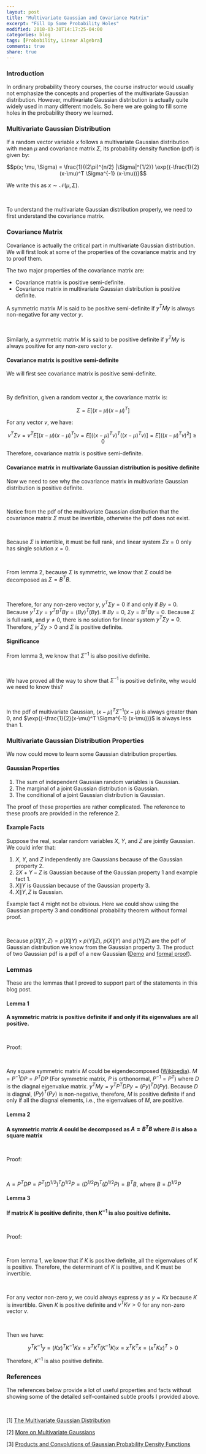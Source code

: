 ```yaml
---
layout: post
title: "Multivariate Gaussian and Covariance Matrix"
excerpt: "Fill Up Some Probability Holes"
modified: 2018-03-30T14:17:25-04:00
categories: blog
tags: [Probability, Linear Algebra]
comments: true
share: true
---
```


### Introduction

In ordinary probability theory courses, the course instructor would usually not emphasize the concepts and properties of the multivariate Gaussian distribution. However, multivariate Gaussian distribution is actually quite widely used in many different models. So here we are going to fill some holes in the probability theory we learned.

### Multivariate Gaussian Distribution

If a random vector variable $x$ follows a multivariate Gaussian distribution with mean $\mu$ and covariance matrix $\Sigma$, its probability density function (pdf) is given by:

$$p(x; \mu, \Sigma) = \frac{1}{(2\pi)^{n/2} |\Sigma|^{1/2}} \exp{(-\frac{1}{2}(x-\mu)^T \Sigma^{-1} (x-\mu))}$$

We write this as $x \sim \mathcal{N}(\mu, \Sigma)$.

<br />

To understand the multivariate Gaussian distribution properly, we need to first understand the covariance matrix.

### Covariance Matrix

Covariance is actually the critical part in multivariate Gaussian distribution. We will first look at some of the properties of the covariance matrix and try to proof them. 

The two major properties of the covariance matrix are:

* Covariance matrix is positive semi-definite.
* Covariance matrix in multivariate Gaussian distribution is positive definite.


A symmetric matrix $M$ is said to be positive semi-definite if $y^TMy$ is always non-negative for any vector $y$.

<br />

Similarly, a symmetric matrix $M$ is said to be positive definite if $y^TMy$ is always positive for any non-zero vector $y$.

#### Covariance matrix is positive semi-definite

We will first see covariance matrix is positive semi-definite.

<br />

By definition, given a random vector $x$, the covariance matrix is:

$$\Sigma = E[(x-\mu)(x-\mu)^T]$$

For any vector $v$, we have:

$$v^T \Sigma v = v^T E[(x-\mu)(x-\mu)^T] v = E[((x-\mu)^T v)^T ((x-\mu)^T v)] = E[((x-\mu)^T v)^2] \geq 0$$


Therefore, covariance matrix is positive semi-definite.

#### Covariance matrix in multivariate Gaussian distribution is positive definite

Now we need to see why the covariance matrix in multivariate Gaussian distribution is positive definite.

<br />

Notice from the pdf of the multivariate Gaussian distribution that the covariance matrix $\Sigma$ must be invertible, otherwise the pdf does not exist.

<br />

Because $\Sigma$ is intertible, it must be full rank, and linear system $\Sigma x = 0$ only has single solution $x = 0$.

<br />

From lemma 2, because $\Sigma$ is symmetric, we know that $\Sigma$ could be decomposed as $\Sigma = B^T B$.

<br />

Therefore, for any non-zero vector $y$, $y^T \Sigma y = 0$ if and only if $By = 0$. Because $y^T \Sigma y = y^T B^T B y = (By)^T (By)$. If $By = 0$, $\Sigma y = B^T By = 0$. Because $\Sigma$ is full rank, and $y \neq 0$, there is no solution for linear system $y^T \Sigma y = 0$. Therefore, $y^T \Sigma y > 0$ and $\Sigma$ is positive definite. 

#### Significance


From lemma 3, we know that $\Sigma^{-1}$ is also positive definite.

<br />

We have proved all the way to show that $\Sigma^{-1}$ is positive definite, why would we need to know this? 

<br />

In the pdf of multivariate Gaussian, $(x-\mu)^T \Sigma^{-1} (x-\mu)$ is always greater than 0, and $\exp{(-\frac{1}{2}(x-\mu)^T \Sigma^{-1} (x-\mu))}$ is always less than 1.

### Multivariate Gaussian Distribution Properties

We now could move to learn some Gaussian distribution properties.

#### Gaussian Properties

1. The sum of independent Gaussian random variables is Gaussian.
2. The marginal of a joint Gaussian distribution is Gaussian.
3. The conditional of a joint Gaussian distribution is Gaussian.

The proof of these properties are rather complicated. The reference to these proofs are provided in the reference 2.

#### Example Facts

Suppose the real, scalar random variables $X$, $Y$, and $Z$ are jointly Gaussian. We could infer that:

1. $X$, $Y$, and $Z$ independently are Gaussians because of the Gaussian property 2.
2. $2X+Y-Z$ is Gaussian because of the Gaussian property 1 and example fact 1.
3. $X\|Y$ is Gaussian because of the Gaussian property 3.
4. $X\|Y,Z$ is Gaussian.

Example fact 4 might not be obvious. Here we could show using the Gaussian property 3 and conditional probability theorem without formal proof.

<br />

Because $p(X\|Y,Z) = p(X\|Y) \times p(Y\|Z)$, $p(X\|Y)$ and $p(Y\|Z)$ are the pdf of Gaussian distribution we know from the Gaussian property 3. The product of two Gaussian pdf is a pdf of a new Gaussian ([Demo](https://ccrma.stanford.edu/~jos/sasp/Product_Two_Gaussian_PDFs.html) and [formal proof](http://www.tina-vision.net/docs/memos/2003-003.pdf)). 


### Lemmas

These are the lemmas that I proved to support part of the statements in this blog post.

#### Lemma 1

**A symmetric matrix is positive definite if and only if its eigenvalues are all positive.**

<br />

Proof:

<br />

Any square symmetric matrix $M$ could be eigendecomposed ([Wikipedia](https://en.wikipedia.org/wiki/Eigendecomposition_of_a_matrix#Real_symmetric_matrices)). $M = P^{-1}DP = P^TDP$ (For symmetric matrix, $P$ is orthonormal, $P^{-1} = P^T$) where $D$ is the diagnal eigenvalue matrix. $y^TMy = y^TP^TDPy = (Py)^TD(Py)$. Because $D$ is diagnal, $(Py)^T(Py)$ is non-negative, therefore, $M$ is positive definite if and only if all the diagnal elements, i.e., the eigenvalues of $M$, are positive.

#### Lemma 2

**A symmetric matrix $A$ could be decomposed as $A = B^T B$ where $B$ is also a square matrix**

<br />

Proof:

<br />

$A = P^TDP = P^T (D^{1/2})^T D^{1/2} P = (D^{1/2} P)^T (D^{1/2} P) = B^T B$, where $B = D^{1/2} P$

#### Lemma 3

**If matrix $K$ is positive definite, then $K^{-1}$ is also positive definite.**

<br />

Proof:

<br />

From lemma 1, we know that if $K$ is positive definite, all the eigenvalues of $K$ is positive. Therefore, the determinant of $K$ is positive, and $K$ must be invertible.

<br />

For any vector non-zero $y$, we could always express $y$ as $y = Kx$ because $K$ is invertible. Given $K$ is positive definite and $v^T K v > 0$ for any non-zero vector $v$. 

<br />

Then we have:

$$y^T K^{-1} y = (Kx)^T K^{-1} Kx = x^T K^T (K^{-1} K) x = x^T K^T x = (x^T K x)^T > 0$$

Therefore, $K^{-1}$ is also positive definite.


### References

The references below provide a lot of useful properties and facts without showing some of the detailed self-contained subtle proofs I provided above.

<br />

[1] [The Multivariate Gaussian Distribution](/downloads/blog/2018-03-30-Multivariate-Gaussian-Covariance-Matrix/multivariate_gaussian_stanford.pdf)

[2] [More on Multivariate Gaussians](/downloads/blog/2018-03-30-Multivariate-Gaussian-Covariance-Matrix/multivariate_gaussian_more_stanford.pdf)

[3] [Products and Convolutions of Gaussian Probability Density Functions](/downloads/blog/2018-03-30-Multivariate-Gaussian-Covariance-Matrix/product_of_gaussian_pdf.pdf)

